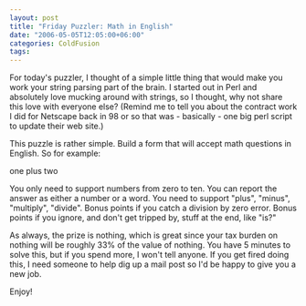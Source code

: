 ```yaml
---
layout: post
title: "Friday Puzzler: Math in English"
date: "2006-05-05T12:05:00+06:00"
categories: ColdFusion 
tags: 
---
```


For today's puzzler, I thought of a simple little thing that would make you work your string parsing part of the brain. I started out in Perl and absolutely love mucking around with strings, so I thought, why not share this love with everyone else? (Remind me to tell you about the contract work I did for Netscape back in 98 or so that was - basically - one big perl script to update their web site.)

This puzzle is rather simple. Build a form that will accept math questions in English. So for example:

one plus two

You only need to support numbers from zero to ten. You can report the answer as either a number or a word. You need to support "plus", "minus", "multiply", "divide". Bonus points if you catch a division by zero error. Bonus points if you ignore, and don't get tripped by, stuff at the end, like "is?"

As always, the prize is nothing, which is great since your tax burden on nothing will be roughly 33% of the value of nothing. You have 5 minutes to solve this, but if you spend more, I won't tell anyone. If you get fired doing this, I need someone to help dig up a mail post so I'd be happy to give you a new job. 

Enjoy!